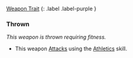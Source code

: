 
[Weapon Trait](Game/Core/Weapon-Traits)
{: .label .label-purple }

### Thrown
*This weapon is thrown requiring fitness.*
* This weapon [Attacks](Game/Core/Attacks) using the [Athletics](Game/Core/Strength#Athletics) skill.